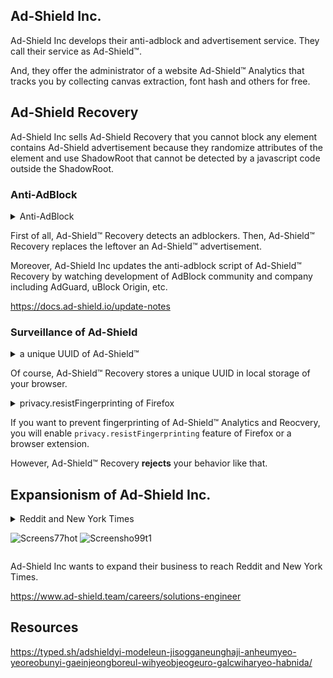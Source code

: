## Ad-Shield Inc.
Ad-Shield Inc develops their anti-adblock and advertisement service.
They call their service as Ad-Shield™.

And, they offer the administrator of a website Ad-Shield™ Analytics that tracks you by collecting canvas extraction, font hash and others for free.


## Ad-Shield Recovery
Ad-Shield Inc sells Ad-Shield Recovery that you cannot block any element contains Ad-Shield advertisement because they randomize attributes of the element and use ShadowRoot that cannot be detected by a javascript code outside the ShadowRoot.


### Anti-AdBlock
<details>
<summary>Anti-AdBlock</summary>

![Screenshot from 2022-05-15 17-19-48](https://user-images.githubusercontent.com/98787049/168485927-dc99a4b8-760a-4a3f-8306-5a8e110ae597.png)
![Screenshot from 2022-05-15 17-20-52](https://user-images.githubusercontent.com/98787049/168485935-8b3432ab-094e-4f01-937e-86d9ced2a063.png)

</details>

First of all, Ad-Shield™ Recovery detects an adblockers.
Then, Ad-Shield™ Recovery replaces the leftover an Ad-Shield™ advertisement.

Moreover, Ad-Shield Inc updates the anti-adblock script of Ad-Shield™ Recovery by watching development of AdBlock community and company including AdGuard, uBlock Origin, etc.

https://docs.ad-shield.io/update-notes

### Surveillance of Ad-Shield
<details>
<summary>a unique UUID of Ad-Shield™</summary>

![Screenshot from 2022-05-15 17-21-13](https://user-images.githubusercontent.com/98787049/168485941-55287608-cb0a-4522-b749-daf6f1ffb4a2.png)

</details>

Of course, Ad-Shield™ Recovery stores a unique UUID in local storage of your browser.

<details>
<summary>privacy.resistFingerprinting of Firefox</summary>

![Screenshot from 2022-05-15 17-23-06](https://user-images.githubusercontent.com/98787049/168485943-ebd37b09-c2ab-4dd9-b073-97e3265b2493.png)
![Screenshot from 2022-05-15 17-23-21](https://user-images.githubusercontent.com/98787049/168485946-493ecdc9-e607-4d83-ad41-c0766ee38ead.png)

</details>

If you want to prevent fingerprinting of Ad-Shield™ Analytics and Reocvery, you will enable `privacy.resistFingerprinting` feature of Firefox or a browser extension.

However, Ad-Shield™ Recovery **rejects** your behavior like that.

## Expansionism of Ad-Shield Inc.
<details>
<summary>Reddit and New York Times</summmary>

![Screens77hot](https://user-images.githubusercontent.com/98787049/168649300-2367958d-3d0c-4e6f-8ec5-af494eba028c.png)
![Screensho99t1](https://user-images.githubusercontent.com/98787049/168649342-22d22556-9a7b-4d26-a774-cc23ca84336b.png)

</details>

Ad-Shield Inc wants to expand their business to reach Reddit and New York Times.

https://www.ad-shield.team/careers/solutions-engineer

## Resources
https://typed.sh/adshieldyi-modeleun-jisogganeunghaji-anheumyeo-yeoreobunyi-gaeinjeongboreul-wihyeobjeogeuro-galcwiharyeo-habnida/